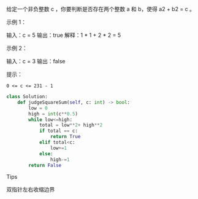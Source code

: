 给定一个非负整数 c ，你要判断是否存在两个整数 a 和 b，使得 a2 + b2 = c 。

 

示例 1：

输入：c = 5
输出：true
解释：1 * 1 + 2 * 2 = 5

示例 2：

输入：c = 3
输出：false

 

提示：

    0 <= c <= 231 - 1



```python
class Solution:
    def judgeSquareSum(self, c: int) -> bool:
        low = 0 
        high = int(c**0.5)
        while low<=high:
            total = low**2+ high**2 
            if total == c:
                return True 
            elif total<c:
                low+=1 
            else:
                high-=1
        return False
```



Tips

双指针左右收缩边界
